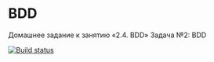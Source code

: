 # BDD
Домашнее задание к занятию «2.4. BDD» Задача №2: BDD

[![Build status](https://ci.appveyor.com/api/projects/status/ju7gb8nsyxfyroc6?svg=true)](https://ci.appveyor.com/project/Iva163/bdd)
